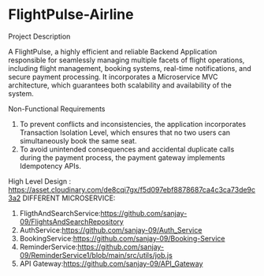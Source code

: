 # FlightPulse-Airline
Project Description

A FlightPulse, a highly efficient and reliable Backend Application responsible for seamlessly managing multiple facets of flight operations, including flight management, booking systems, real-time notifications, and secure payment processing. It incorporates a Microservice MVC architecture, which guarantees both scalability and availability of the system.

Non-Functional Requirements
1. To prevent conflicts and inconsistencies, the application incorporates Transaction Isolation Level, which ensures that no two users can simultaneously book the same seat.
2. To avoid unintended consequences and accidental duplicate calls during the payment process, the payment gateway implements Idempotency APIs.

High Level Design : https://asset.cloudinary.com/de8cqi7gx/f5d097ebf8878687ca4c3ca73de9c3a2
DIFFERENT MICROSERVICE:
1. FligthAndSearchService:https://github.com/sanjay-09/FlightsAndSearchRepository
2. AuthService:https://github.com/sanjay-09/Auth_Service
3. BookingService:https://github.com/sanjay-09/Booking-Service
4. ReminderService:https://github.com/sanjay-09/ReminderService1/blob/main/src/utils/job.js
5. API Gateway:https://github.com/sanjay-09/API_Gateway



